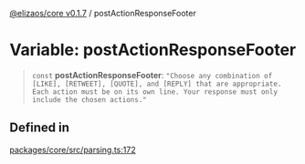 [@elizaos/core v0.1.7](../index.md) / postActionResponseFooter

# Variable: postActionResponseFooter

> `const` **postActionResponseFooter**: `"Choose any combination of [LIKE], [RETWEET], [QUOTE], and [REPLY] that are appropriate. Each action must be on its own line. Your response must only include the chosen actions."`

## Defined in

[packages/core/src/parsing.ts:172](https://github.com/elizaOS/eliza/blob/main/packages/core/src/parsing.ts#L172)
